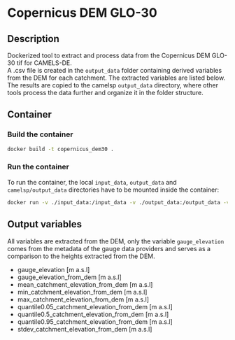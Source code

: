 # Copernicus DEM GLO-30

## Description

Dockerized tool to extract and process data from the Copernicus DEM GLO-30 tif for CAMELS-DE.  
A .csv file is created in the `output_data` folder containing derived variables from the DEM for each catchment. The extracted variables are listed below.  
The results are copied to the camelsp `output_data` directory, where other tools process the data further and organize it in the folder structure.

## Container

### Build the container

```bash
docker build -t copernicus_dem30 .
```

### Run the container

To run the container, the local `input_data`, `output_data` and `camelsp/output_data` directories have to be mounted inside the container:

```bash
docker run -v ./input_data:/input_data -v ./output_data:/output_data -v /path/to/local/camelsp/output_data:/camelsp/output_data -it --rm copernicus_dem30
```

## Output variables

All variables are extracted from the DEM, only the variable `gauge_elevation` comes from the metadata of the gauge data providers and serves as a comparison to the heights extracted from the DEM.

- gauge_elevation [m a.s.l]
- gauge_elevation_from_dem [m a.s.l]
- mean_catchment_elevation_from_dem [m a.s.l]
- min_catchment_elevation_from_dem [m a.s.l]
- max_catchment_elevation_from_dem [m a.s.l]
- quantile0.05_catchment_elevation_from_dem [m a.s.l]
- quantile0.5_catchment_elevation_from_dem [m a.s.l]
- quantile0.95_catchment_elevation_from_dem [m a.s.l]
- stdev_catchment_elevation_from_dem [m a.s.l]
